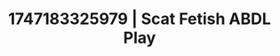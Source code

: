 ---
categories:
- Chastity play
- BookTok after dark
- Delirious pleasure
- Virtual reality
- Erotic gaze
image: /assets/images/1747183325979.webp
layout: post
seo:
  description: Featured content with high-quality Scat Fetish, ABDL Play. HD images
    available.
  keywords: Scat Fetish, ABDL Play
  og_image: /assets/images/1747183325979.webp
  schema_type: VisualArtwork
tags:
- ABDL Play
- '#1747183325979'
- Scat Fetish
title: 1747183325979 | Scat Fetish ABDL Play
---